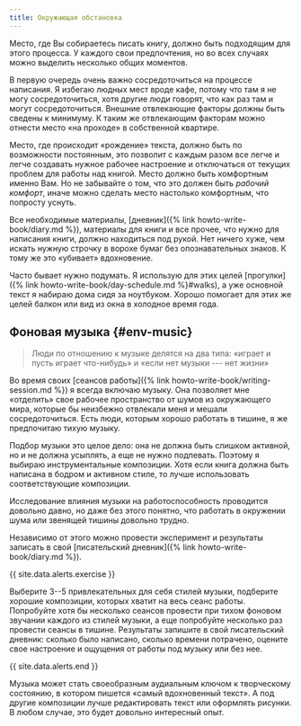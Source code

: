 ```yaml
---
title: Окружающая обстановка
---
```


Место, где Вы собираетесь писать книгу, должно быть подходящим для
этого процесса.  У каждого свои предпочтения, но во всех случаях можно
выделить несколько общих моментов.
 
В первую очередь очень важно сосредоточиться на процессе написания.  Я
избегаю людных мест вроде кафе, потому что там я не могу
сосредоточиться, хотя другие люди говорят, что как раз там и могут
сосредоточиться.  Внешние отвлекающие факторы должны быть сведены к
минимуму.  К таким же отвлекающим факторам можно отнести место «на
проходе» в собственной квартире.

Место, где происходит «рождение» текста, должно быть по возможности
постоянным, это позволит с каждым разом все легче и легче создавать
нужное рабочее настроение и отключаться от текущих проблем для работы
над книгой.  Место должно быть комфортным именно Вам.  Но не забывайте
о том, что это должен быть *рабочий комфорт*, иначе можно сделать
место настолько комфортным, что попросту уснуть.

Все необходимые материалы, [дневник]({% link howto-write-book/diary.md
%}), материалы для книги и все прочее, что нужно для написания книги,
должно находиться под рукой.  Нет ничего хуже, чем искать нужную
строчку в ворохе бумаг без опознавательных знаков.  К тому же это
«убивает» вдохновение.

Часто бывает нужно подумать.  Я использую для этих целей [прогулки]({%
link howto-write-book/day-schedule.md %}#walks), а уже основной текст я набираю
дома сидя за ноутбуком.  Хорошо помогает для этих же целей балкон или
вид из окна в холодное время года.

## Фоновая музыка {#env-music}

> Люди по отношению к музыке делятся на два типа: «играет и пусть
> играет что-нибудь» и «если нет музыки --- нет жизни»

Во время своих [сеансов работы]({% link
howto-write-book/writing-session.md %}) я всегда включаю музыку.  Она
позволяет мне «отделить» свое рабочее пространство от шумов из
окружающего мира, которые бы неизбежно отвлекали меня и мешали
сосредоточиться.  Есть люди, которым хорошо работать в тишине, я же
предпочитаю тихую музыку.

Подбор музыки это целое дело: она не должна быть слишком активной, но
и не должна усыплять, а еще не нужно подпевать.  Поэтому я выбираю
инструментальные композиции.  Хотя если книга должна быть написана в
бодром и активном стиле, то лучше использовать соответствующие
композиции.

Исследование влияния музыки на работоспособность проводится довольно
давно, но даже без этого понятно, что работать в окружении шума или
звенящей тишины довольно трудно.

Независимо от этого можно провести эксперимент и результаты записать в
свой [писательский дневник]({% link howto-write-book/diary.md %}).

{{ site.data.alerts.exercise }}

Выберите 3--5 привлекательных для себя стилей музыки, подберите
хорошие композиции, которых хватит на весь сеанс работы.  Попробуйте
хотя бы несколько сеансов провести при тихом фоновом звучании каждого
из стилей музыки, а еще попробуйте несколько раз провести сеансы в
тишине.  Результаты запишите в свой писательский дневник: сколько было
написано, сколько времени потрачено, оцените свое настроение и
ощущения от работы под музыку или без нее.

{{ site.data.alerts.end }}

Музыка может стать своеобразным аудиальным ключом к творческому
состоянию, в котором пишется «самый вдохновенный текст».  А под другие
композиции лучше редактировать текст или оформлять рисунки.  В любом
случае, это будет довольно интересный опыт.
